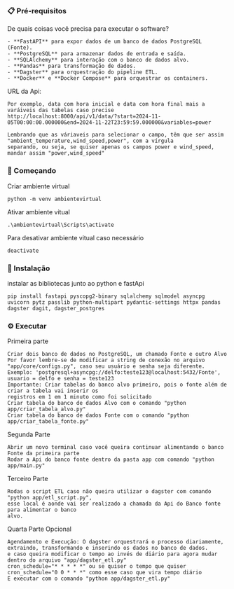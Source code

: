 ### 📋 Pré-requisitos
De quais coisas você precisa para executar o software?
```
- **FastAPI** para expor dados de um banco de dados PostgreSQL (Fonte).
- **PostgreSQL** para armazenar dados de entrada e saída.
- **SQLAlchemy** para interação com o banco de dados alvo.
- **Pandas** para transformação de dados.
- **Dagster** para orquestração do pipeline ETL.
- **Docker** e **Docker Compose** para orquestrar os containers.
```

URL da Api:
```
Por exemplo, data com hora inicial e data com hora final mais a varáiveis das tabelas caso precise
http://localhost:8000/api/v1/data/?start=2024-11-05T00:00:00.000000&end=2024-11-22T23:59:59.000000&variables=power

Lembrando que as váriaveis para selecionar o campo, têm que ser assim "ambient_temperature,wind_speed,power", com a vírgula
separando, ou seja, se quiser apenas os campos power e wind_speed, mandar assim "power,wind_speed"
```

### 🚀 Começando
Criar ambiente virtual
```
python -m venv ambientevirtual
```
Ativar ambiente vitual
```
.\ambientevirtual\Scripts\activate
```
Para desativar ambiente vitual caso necessário
```
deactivate
```
### 🔧 Instalação
instalar as bibliotecas junto ao python e fastApi 
```
pip install fastapi pyscopg2-binary sqlalchemy sqlmodel asyncpg uvicorn pytz passlib python-multipart pydantic-settings httpx pandas dagster dagit, dagster_postgres
```
### ⚙️ Executar
Primeira parte
```
Criar dois banco de dados no PostgreSQL, um chamado Fonte e outro Alvo
Por favor lembre-se de modificar a string de conexão no arquivo "app/core/configs.py", caso seu usuário e senha seja diferente.
Exemplo: 'postgresql+asyncpg://delfo:teste123@localhost:5432/Fonte', usuario = delfo e senha = teste123
Importante: Criar tabelas do banco alvo primeiro, pois o fonte além de criar a tabela vai inserir os
registros em 1 em 1 minuto como foi solicitado 
Criar tabela do banco de dados Alvo com o comando "python app/criar_tabela_alvo.py" 
Criar tabela do banco de dados Fonte com o comando "python app/criar_tabela_fonte.py" 
```
Segunda Parte
```
Abrir um novo terminal caso você queira continuar alimentando o banco Fonte da primeira parte 
Rodar a Api do banco fonte dentro da pasta app com comando "python app/main.py"
```
Terceiro Parte 
```
Rodas o script ETL caso não queira utilizar o dagster com comando "python app/etl_script.py",
esse local é aonde vai ser realizado a chamada da Api do Banco fonte para alimentar o banco
alvo.
```
Quarta Parte Opcional
```
Agendamento e Execução: O dagster orquestrará o processo diariamente, extraindo, transformando e inserindo os dados no banco de dados.
e caso queira modificar o tempo ao invés de diário para agora mudar dentro do arquivo "app/dagster_etl.py"
cron_schedule="* * * * *" ou se quiser o tempo que quiser  cron_schedule="0 0 * * *" como esse caso que vira tempo diário
E executar com o comando "python app/dagster_etl.py"
```









